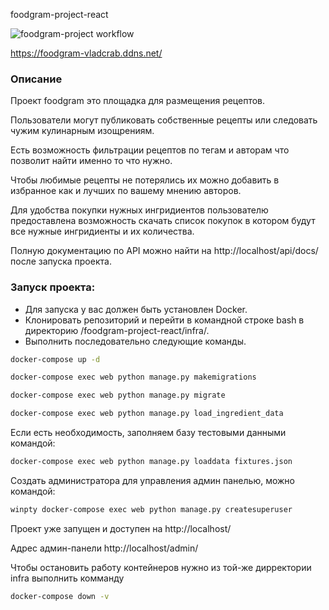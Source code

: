 foodgram-project-react

![foodgram-project workflow](https://github.com/vlad-crab/foodgram-project-react/actions/workflows/foodgram_workflow.yml/badge.svg)

https://foodgram-vladcrab.ddns.net/

### Описание
Проект foodgram это площадка для размещения рецептов.

Пользователи могут публиковать собственные рецепты или следовать чужим кулинарным изощрениям.

Есть возможность фильтрации рецептов по тегам и авторам что позволит найти именно то что нужно.

Чтобы любимые рецепты не потерялись их можно добавить в избранное как и лучших по вашему мнению авторов.

Для удобства покупки нужных ингридиентов пользователю предоставлена возможность скачать список покупок в котором будут все нужные ингридиенты и их количества.

Полную документацию по API можно найти на http://localhost/api/docs/ после запуска проекта.


### Запуск проекта:
- Для запуска у вас должен быть установлен Docker.
- Клонировать репозиторий и перейти в командной строке bash в директорию /foodgram-project-react/infra/.
- Выполнить последовательно следующие команды.

```cmd
docker-compose up -d
```

```cmd
docker-compose exec web python manage.py makemigrations
```

```cmd
docker-compose exec web python manage.py migrate
```

```cmd
docker-compose exec web python manage.py load_ingredient_data
```

Если есть необходимость, заполняем базу тестовыми данными командой:

```bash
docker-compose exec web python manage.py loaddata fixtures.json
```

Создать администратора для управления админ панелью, можно командой:

```bash
winpty docker-compose exec web python manage.py createsuperuser
```

Проект уже запущен и доступен на http://localhost/

Адрес админ-панели http://localhost/admin/

Чтобы остановить работу контейнеров нужно из той-же дирректории infra выполнить комманду
```cmd
docker-compose down -v
```